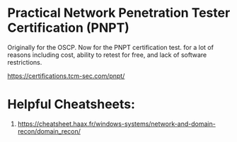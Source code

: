 # Practical Network Penetration Tester Certification (PNPT)
Originally for the OSCP. Now for the PNPT certification test. for a lot of reasons including cost, ability to retest for free, and lack of software restrictions. 

https://certifications.tcm-sec.com/pnpt/



# Helpful Cheatsheets:
1. https://cheatsheet.haax.fr/windows-systems/network-and-domain-recon/domain_recon/



